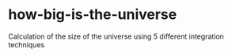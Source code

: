 # how-big-is-the-universe
Calculation of the size of the universe using 5 different integration techniques
